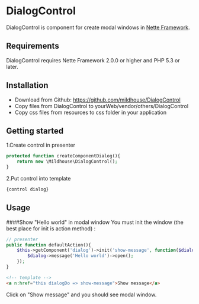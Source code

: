 DialogControl
=============

DialogControl is component for create modal windows in [Nette Framework](http://nette.org/en/). 


Requirements
------------

DialogControl requires Nette Framework 2.0.0 or higher and PHP 5.3 or later.


Installation
------------

- Download from Github: <https://github.com/mildhouse/DialogControl>
- Copy files from DialogControl to yourWeb/vendor/others/DialogControl
- Copy css files from resources to css folder in your application


Getting started
---------------

1.Create control in presenter
```php
protected function createComponentDialog(){
	return new \Mildhouse\DialogControl();
}
```

2.Put control into template
```html
{control dialog} 
```


Usage
-----

####Show "Hello world" in modal window
You must init the window (the best place for init is action method) :
```php
// presenter
public function defaultAction(){
	$this->getComponent('dialog')->init('show-message', function($dialog){
		$dialog->message('Hello world')->open();
	});
}
```

```html
<!-- template -->
<a n:href="this dialogDo => show-message">Show message</a>
```
Click on "Show message" and you should see modal window.
